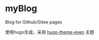 # myBlog
Blog for Github/Gitee pages

使用hugo生成，采用 [hugo-theme-even](https://github.com/olOwOlo/hugo-theme-even) 主题
